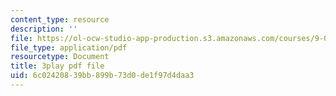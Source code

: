 ```yaml
---
content_type: resource
description: ''
file: https://ol-ocw-studio-app-production.s3.amazonaws.com/courses/9-00sc-introduction-to-psychology-fall-2011/6c02420839bb899b73d0de1f97d4daa3_QvK6YdFKMY8.pdf
file_type: application/pdf
resourcetype: Document
title: 3play pdf file
uid: 6c024208-39bb-899b-73d0-de1f97d4daa3
---
```

